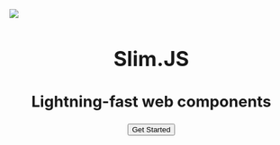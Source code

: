 <div style="text-align: center; font-size: 130%;">

#

<img style="display: block; margin: 0 auto;" src="/src/assets/slim3.png">

# Slim.JS

## Lightning-fast web components

<button onclick="window.location.hash = '#/getting-started'">Get Started</button>

</div>
